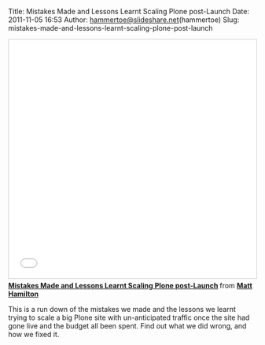 Title: Mistakes Made and Lessons Learnt Scaling Plone post-Launch
Date: 2011-11-05 16:53
Author: hammertoe@slideshare.net(hammertoe)
Slug: mistakes-made-and-lessons-learnt-scaling-plone-post-launch

<iframe src="//www.slideshare.net/slideshow/embed_code/key/Lwqne072MT9Qtf" width="595" height="485" frameborder="0" marginwidth="0" marginheight="0" scrolling="no" style="border:1px solid #CCC; border-width:1px; margin-bottom:5px; max-width: 100%;" allowfullscreen> </iframe> <div style="margin-bottom:5px"> <strong> <a href="//www.slideshare.net/hammertoe/mistakes-made-and-lessons-learnt-scaling-plone-postlaunch" title="Mistakes Made and Lessons Learnt Scaling Plone post-Launch" target="_blank">Mistakes Made and Lessons Learnt Scaling Plone post-Launch</a> </strong> from <strong><a href="//www.slideshare.net/hammertoe" target="_blank">Matt Hamilton</a></strong> </div>

This is a run down of the mistakes we made and the lessons we learnt
trying to scale a big Plone site with un-anticipated traffic once the
site had gone live and the budget all been spent. Find out what we did
wrong, and how we fixed it.

